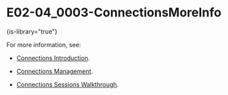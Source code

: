 # E02-04_0003-ConnectionsMoreInfo

{is-library="true"}

<snippet id="E02-04_0003-ConnectionsMoreInfo_snippet">

For more information, see:

* [Connections Introduction](E02-04_0002-Connection-Mod-Intro.md).

* [Connections Management](E02-04_0004-Connections-Mgmnt.md).

* [Connections Sessions Walkthrough](E02-04_0003-Connection-Sessions-Walk.md).

</snippet>
